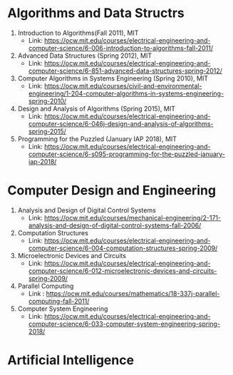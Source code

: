# Algorithms and Data Structrs

1. Introduction to Algorithms(Fall 2011), MIT 
    - Link: https://ocw.mit.edu/courses/electrical-engineering-and-computer-science/6-006-introduction-to-algorithms-fall-2011/
2. Advanced Data Structures (Spring 2012), MIT
    - Link: https://ocw.mit.edu/courses/electrical-engineering-and-computer-science/6-851-advanced-data-structures-spring-2012/
3. Computer Algorithms in Systems Engineering (Spring 2010), MIT
    - Link: https://ocw.mit.edu/courses/civil-and-environmental-engineering/1-204-computer-algorithms-in-systems-engineering-spring-2010/
4. Design and Analysis of Algorithms (Spring 2015), MIT
    - Link: https://ocw.mit.edu/courses/electrical-engineering-and-computer-science/6-046j-design-and-analysis-of-algorithms-spring-2015/
5. Programming for the Puzzled (January IAP 2018), MIT
    - Link: https://ocw.mit.edu/courses/electrical-engineering-and-computer-science/6-s095-programming-for-the-puzzled-january-iap-2018/

# Computer Design and Engineering

1. Analysis and Design of Digital Control Systems
    - Link: https://ocw.mit.edu/courses/mechanical-engineering/2-171-analysis-and-design-of-digital-control-systems-fall-2006/
2. Computation Structures
    - Link: https://ocw.mit.edu/courses/electrical-engineering-and-computer-science/6-004-computation-structures-spring-2009/
3. Microelectronic Devices and Circuits
    - Link: https://ocw.mit.edu/courses/electrical-engineering-and-computer-science/6-012-microelectronic-devices-and-circuits-spring-2009/
4. Parallel Computing
    - Link : https://ocw.mit.edu/courses/mathematics/18-337j-parallel-computing-fall-2011/
5. Computer System Engineering
    - Link: https://ocw.mit.edu/courses/electrical-engineering-and-computer-science/6-033-computer-system-engineering-spring-2018/
    
# Artificial Intelligence
